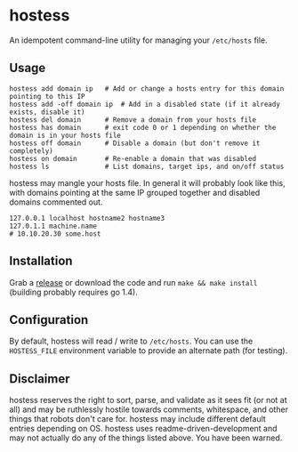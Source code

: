 # hostess

An idempotent command-line utility for managing your `/etc/hosts` file.

## Usage

    hostess add domain ip   # Add or change a hosts entry for this domain pointing to this IP
    hostess add -off domain ip  # Add in a disabled state (if it already exists, disable it)
    hostess del domain      # Remove a domain from your hosts file
    hostess has domain      # exit code 0 or 1 depending on whether the domain is in your hosts file
    hostess off domain      # Disable a domain (but don't remove it completely)
    hostess on domain       # Re-enable a domain that was disabled
    hostess ls              # List domains, target ips, and on/off status

hostess may mangle your hosts file. In general it will probably look like this, with domains pointing at the same IP grouped together and disabled domains commented out.

    127.0.0.1 localhost hostname2 hostname3
    127.0.1.1 machine.name
    # 10.10.20.30 some.host

## Installation

Grab a [release](https://github.com/cbednarski/hostess/releases) or download the code and run `make && make install` (building probably requires go 1.4).

## Configuration

By default, hostess will read / write to `/etc/hosts`. You can use the `HOSTESS_FILE` environment variable to provide an alternate path (for testing).

## Disclaimer

hostess reserves the right to sort, parse, and validate as it sees fit (or not at all) and may be ruthlessly hostile towards comments, whitespace, and other things that robots don't care for. hostess may include different default entries depending on OS. hostess uses readme-driven-development and may not actually do any of the things listed above. You have been warned.
